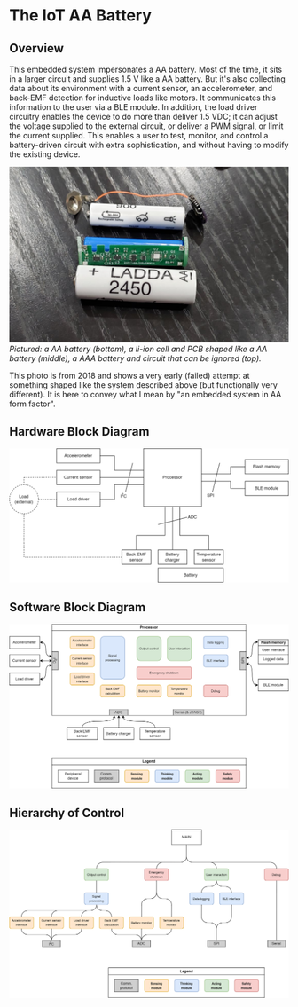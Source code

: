 # The IoT AA Battery

## Overview

This embedded system impersonates a AA battery. Most of the time, it sits in a larger circuit and supplies 1.5 V like a AA battery. But it's also collecting data about its environment with a current sensor, an accelerometer, and back-EMF detection for inductive loads like motors. It communicates this information to the user via a BLE module. In addition, the load driver circuitry enables the device to do more than deliver 1.5 VDC; it can adjust the voltage supplied to the external circuit, or deliver a PWM signal, or limit the current supplied. This enables a user to test, monitor, and control a battery-driven circuit with extra sophistication, and without having to modify the existing device.

![A AA battery (bottom), a li-ion cell and PCB shaped like a AA battery (middle), a AAA battery and circuit that can be ignored.](formfactor.jpg)
*Pictured: a AA battery (bottom), a li-ion cell and PCB shaped like a AA battery (middle), a AAA battery and circuit that can be ignored (top).*

This photo is from 2018 and shows a very early (failed) attempt at something shaped like the system described above (but functionally very different). It is here to convey what I mean by "an embedded system in AA form factor".

## Hardware Block Diagram

![Hardware block diagram](HardwareBD.png)

## Software Block Diagram

![Software block diagram](SoftwareBD.png)

## Hierarchy of Control

![Hierarchy of control diagram](HoC.png)
